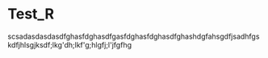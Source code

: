 # Test_R

scsadasdasdasdfghasfdghasdfgasfdghasfdghasdfghashdgfahsgdfjsadhfgskdfjhlsgjksdf;lkg'dh;lkf'g;hlgfj;l'jfgfhg
